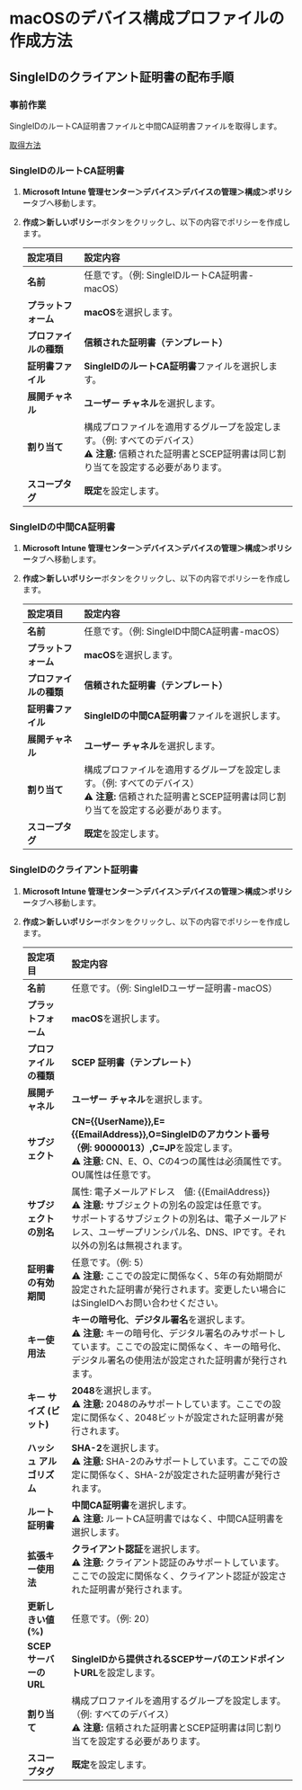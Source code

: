 # macOSのデバイス構成プロファイルの作成方法

## SingleIDのクライアント証明書の配布手順
### 事前作業
SingleIDのルートCA証明書ファイルと中間CA証明書ファイルを取得します。

[取得方法](../pki.md/#基本情報)

### SingleIDのルートCA証明書
1. **Microsoft Intune 管理センター＞デバイス＞デバイスの管理＞構成＞ポリシー**タブへ移動します。
2. **作成＞新しいポリシー**ボタンをクリックし、以下の内容でポリシーを作成します。

    | **設定項目** | **設定内容** |
    | :--- | :--- |
    | **名前** | 任意です。（例: SingleIDルートCA証明書-macOS） |
    | **プラットフォーム** | **macOS**を選択します。 |
    | **プロファイルの種類** | **信頼された証明書（テンプレート）** |
    | **証明書ファイル** | **SingleIDのルートCA証明書**ファイルを選択します。 |
    | **展開チャネル** | **ユーザー チャネル**を選択します。 |
    | **割り当て** | 構成プロファイルを適用するグループを設定します。（例: すべてのデバイス）<br>⚠️ **注意:** 信頼された証明書とSCEP証明書は同じ割り当てを設定する必要があります。 |
    | **スコープタグ** | **既定**を設定します。 |

### SingleIDの中間CA証明書
1. **Microsoft Intune 管理センター＞デバイス＞デバイスの管理＞構成＞ポリシー**タブへ移動します。
2. **作成＞新しいポリシー**ボタンをクリックし、以下の内容でポリシーを作成します。

    | **設定項目** | **設定内容** |
    | :--- | :--- |
    | **名前** | 任意です。（例: SingleID中間CA証明書-macOS） |
    | **プラットフォーム** | **macOS**を選択します。 |
    | **プロファイルの種類** | **信頼された証明書（テンプレート）** |
    | **証明書ファイル** | **SingleIDの中間CA証明書**ファイルを選択します。 |
    | **展開チャネル** | **ユーザー チャネル**を選択します。 |
    | **割り当て** | 構成プロファイルを適用するグループを設定します。（例: すべてのデバイス）<br>⚠️ **注意:** 信頼された証明書とSCEP証明書は同じ割り当てを設定する必要があります。 |
    | **スコープタグ** | **既定**を設定します。 |

### SingleIDのクライアント証明書
1. **Microsoft Intune 管理センター＞デバイス＞デバイスの管理＞構成＞ポリシー**タブへ移動します。
2. **作成＞新しいポリシー**ボタンをクリックし、以下の内容でポリシーを作成します。

    | **設定項目** | **設定内容** |
    | :--- | :--- |
    | **名前** | 任意です。（例: SingleIDユーザー証明書-macOS） |
    | **プラットフォーム** | **macOS**を選択します。 |
    | **プロファイルの種類** | **SCEP 証明書（テンプレート）** |
    | **展開チャネル** | **ユーザー チャネル**を選択します。 |
    | **サブジェクト** | **CN={{UserName}},E={{EmailAddress}},O=SingleIDのアカウント番号（例: 90000013）,C=JP**を設定します。<br>⚠️ **注意:** CN、E、O、Cの4つの属性は必須属性です。OU属性は任意です。 |
    | **サブジェクトの別名** | 属性: 電子メールアドレス　値: {{EmailAddress}}<br>⚠️ **注意:** サブジェクトの別名の設定は任意です。<br>サポートするサブジェクトの別名は、電子メールアドレス、ユーザープリンシパル名、DNS、IPです。それ以外の別名は無視されます。 |
    | **証明書の有効期間** | 任意です。（例: 5）<br>⚠️ **注意:** ここでの設定に関係なく、5年の有効期間が設定された証明書が発行されます。変更したい場合にはSingleIDへお問い合わせください。 |
    | **キー使用法** | **キーの暗号化**、**デジタル署名**を選択します。<br>⚠️ **注意:** キーの暗号化、デジタル署名のみサポートしています。ここでの設定に関係なく、キーの暗号化、デジタル署名の使用法が設定された証明書が発行されます。 |
    | **キー サイズ (ビット)** | **2048**を選択します。<br>⚠️ **注意:** 2048のみサポートしています。ここでの設定に関係なく、2048ビットが設定された証明書が発行されます。 |
    | **ハッシュ アルゴリズム** | **SHA-2**を選択します。<br>⚠️ **注意:** SHA-2のみサポートしています。ここでの設定に関係なく、SHA-2が設定された証明書が発行されます。 |
    | **ルート証明書** | **中間CA証明書**を選択します。<br>⚠️ **注意:** ルートCA証明書ではなく、中間CA証明書を選択します。 |
    | **拡張キー使用法** | **クライアント認証**を選択します。<br>⚠️ **注意:** クライアント認証のみサポートしています。ここでの設定に関係なく、クライアント認証が設定された証明書が発行されます。 |
    | **更新しきい値 (%)** | 任意です。（例: 20） |
    | **SCEP サーバーの URL** | **SingleIDから提供されるSCEPサーバのエンドポイントURL**を設定します。 |
    | **割り当て** | 構成プロファイルを適用するグループを設定します。（例: すべてのデバイス）<br>⚠️ **注意:** 信頼された証明書とSCEP証明書は同じ割り当てを設定する必要があります。 |
    | **スコープタグ** | **既定**を設定します。 |
